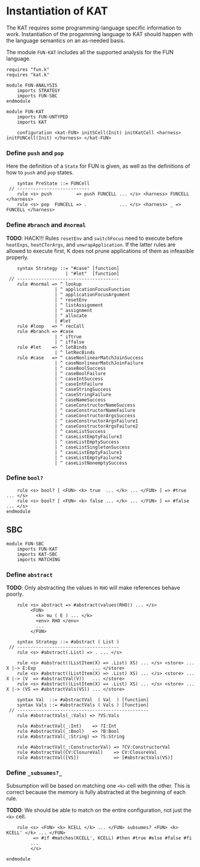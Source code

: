 Instantiation of KAT
====================

The KAT requires some programming-language specific information to work.
Instantiation of the progamming language to KAT should happen with the language semantics on an as-needed basis.

The module `FUN-KAT` includes all the supported analysis for the FUN language.

```k
requires "fun.k"
requires "kat.k"

module FUN-ANALYSIS
    imports STRATEGY
    imports FUN-SBC
endmodule

module FUN-KAT
    imports FUN-UNTYPED
    imports KAT

    configuration <kat-FUN> initSCell(Init) initKatCell <harness> initFUNCell(Init) </harness> </kat-FUN>
```

### Define `push` and `pop`

Here the definition of a `State` for FUN is given, as well as the definitions of how to `push` and `pop` states.

```k
    syntax PreState ::= FUNCell
 // ---------------------------
    rule <s> push         => push FUNCELL ... </s> <harness> FUNCELL </harness>
    rule <s> pop  FUNCELL => .            ... </s> <harness> _ => FUNCELL </harness>
```

### Define `#branch` and `#normal`

**TODO**: HACK!!!
          Rules `resetEnv` and `switchFocus` need to execute before `heatExps`, `heatCTorArgs`, and `unwrapApplication`.
          If the latter rules are allowed to execute first, K does not prune applications of them as infeasible properly.

```k
    syntax Strategy ::= "#case" [function]
                      | "#let"  [function]
 // --------------------------------------
    rule #normal => ^ lookup
                  | ^ applicationFocusFunction
                  | ^ applicationFocusArgument
                  | ^ resetEnv
                  | ^ listAssignment
                  | ^ assignment
                  | ^ allocate
                  | #let
    rule #loop   => ^ recCall
    rule #branch => #case
                  | ^ iftrue
                  | ^ iffalse
    rule #let    => ^ letBinds
                  | ^ letRecBinds
    rule #case   => ^ caseNonlinearMatchJoinSuccess
                  | ^ caseNonlinearMatchJoinFailure
                  | ^ caseBoolSuccess
                  | ^ caseBoolFailure
                  | ^ caseIntSuccess
                  | ^ caseIntFailure
                  | ^ caseStringSuccess
                  | ^ caseStringFailure
                  | ^ caseNameSuccess
                  | ^ caseConstructorNameSuccess
                  | ^ caseConstructorNameFailure
                  | ^ caseConstructorArgsSuccess
                  | ^ caseConstructorArgsFailure1
                  | ^ caseConstructorArgsFailure2
                  | ^ caseListSuccess
                  | ^ caseListEmptyFailure3
                  | ^ caseListEmptySuccess
                  | ^ caseListSingletonSuccess
                  | ^ caseListEmptyFailure1
                  | ^ caseListEmptyFailure2
                  | ^ caseListNonemptySuccess
```

### Define `bool?`

```k
    rule <s> bool? [ <FUN> <k> true  ... </k> ... </FUN> ] => #true  ... </s>
    rule <s> bool? [ <FUN> <k> false ... </k> ... </FUN> ] => #false ... </s>
endmodule
```

SBC
---

```k
module FUN-SBC
    imports FUN-KAT
    imports KAT-SBC
    imports MATCHING
```

### Define `abstract`

**TODO**: Only abstracting the values in `RHO` will make references behave poorly.

```k
    rule <s> abstract => #abstract(values(RHO)) ... </s>
         <FUN>
           <k> mu ( E ) ... </k>
           <env> RHO </env>
           ...
         </FUN>

    syntax Strategy ::= #abstract ( List )
 // --------------------------------------
    rule <s> #abstract(.List) => . ... </s>

    rule <s> #abstract((ListItem(X) => .List) XS) ... </s> <store> ... X |-> E:Exp                     ... </store>
    rule <s> #abstract((ListItem(X) => .List) XS) ... </s> <store> ... X |-> (V  => #abstractVal(V))   ... </store>
    rule <s> #abstract((ListItem(X) => .List) XS) ... </s> <store> ... X |-> (VS => #abstractVals(VS)) ... </store>

    syntax Val  ::= #abstractVal  ( Val  ) [function]
    syntax Vals ::= #abstractVals ( Vals ) [function]
 // -------------------------------------------------
    rule #abstractVals(_:Vals) => ?VS:Vals

    rule #abstractVal(_:Int)    => ?I:Int
    rule #abstractVal(_:Bool)   => ?B:Bool
    rule #abstractVal(_:String) => ?S:String

    rule #abstractVal(_:ConstructorVal) => ?CV:ConstructorVal
    rule #abstractVal(CV:ClosureVal)    => CV:ClosureVal
    rule #abstractVal([VS])             => [#abstractVals(VS)]
```

### Define `_subsumes?_`

Subsumption will be based on matching one `<k>` cell with the other.
This is correct because the memory is fully abstracted at the beginning of each rule.

**TODO**: We should be able to match on the entire configuration, not just the `<k>` cell.

```k
    rule <s> <FUN> <k> KCELL </k> ... </FUN> subsumes? <FUN> <k> KCELL' </k> ... </FUN>
          => #if #matches(KCELL', KCELL) #then #true #else #false #fi
         ...
         </s>
```

```k
endmodule
```
